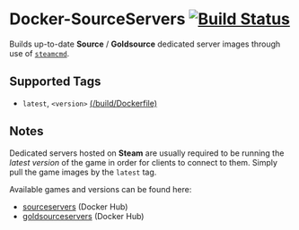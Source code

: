 # Docker-SourceServers [![Build Status](https://travis-ci.org/theohbrothers/docker-sourceservers.svg?branch=github)](https://travis-ci.org/theohbrothers/docker-sourceservers)

Builds up-to-date **Source** / **Goldsource** dedicated server images through use of [`steamcmd`](https://github.com/theohbrothers/docker-steamcmd).

## Supported Tags

* `latest`, `<version>`  [(/build/Dockerfile)](https://github.com/theohbrothers/docker-sourceservers/blob/github/build/Dockerfile)

## Notes

Dedicated servers hosted on **Steam** are usually required to be running the *latest version* of the game in order for clients to connect to them. Simply pull the game images by the `latest` tag.

Available games and versions can be found here:

* [sourceservers](https://hub.docker.com/u/sourceservers/dashboard/) (Docker Hub)
* [goldsourceservers](https://hub.docker.com/u/goldsourceservers/dashboard/) (Docker Hub)